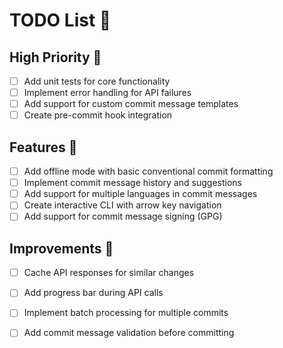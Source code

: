 # TODO List 📝

## High Priority 🚨
- [ ] Add unit tests for core functionality
- [ ] Implement error handling for API failures
- [ ] Add support for custom commit message templates
- [ ] Create pre-commit hook integration

## Features 🌟
- [ ] Add offline mode with basic conventional commit formatting
- [ ] Implement commit message history and suggestions
- [ ] Add support for multiple languages in commit messages
- [ ] Create interactive CLI with arrow key navigation
- [ ] Add support for commit message signing (GPG)

## Improvements 🔧
- [ ] Cache API responses for similar changes
- [ ] Add progress bar during API calls
- [ ] Implement batch processing for multiple commits
- [ ] Add commit message validation before committing

